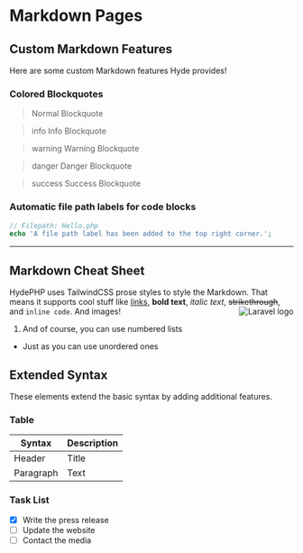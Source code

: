 # Markdown Pages

## Custom Markdown Features
Here are some custom Markdown features Hyde provides!

### Colored Blockquotes

> Normal Blockquote

>info Info Blockquote

>warning Warning Blockquote

>danger Danger Blockquote

>success Success Blockquote

### Automatic file path labels for code blocks

```php
// Filepath: Hello.php
echo 'A file path label has been added to the top right corner.';
```

---

## Markdown Cheat Sheet

HydePHP uses TailwindCSS prose styles to style the Markdown.
That means it supports cool stuff like [links](#), **bold text**,
*italic text*, ~~strikethrough~~, and `inline code`. And images!
<img src="https://laravel.com/img/logomark.min.svg" alt="Laravel logo" style="float: right">

1. And of course, you can use numbered lists
- Just as you can use unordered ones


## Extended Syntax

These elements extend the basic syntax by adding additional features.

### Table

| Syntax | Description |
| ----------- | ----------- |
| Header | Title |
| Paragraph | Text |



### Task List

- [x] Write the press release
- [ ] Update the website
- [ ] Contact the media
